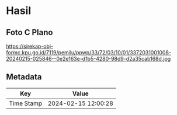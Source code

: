 # Hasil

## Foto C Plano

https://sirekap-obj-formc.kpu.go.id/7119/pemilu/ppwp/33/72/03/10/01/3372031001008-20240215-025846--0e2e163e-d1b5-4280-98d9-d2a35cab168d.jpg


## Metadata

| Key        | Value               |
| ---------- | ------------------- |
| Time Stamp | 2024-02-15 12:00:28 |



